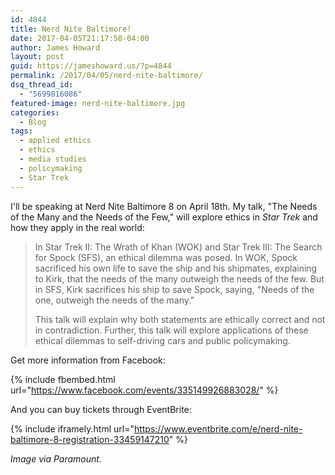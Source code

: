 ```yaml
---
id: 4844
title: Nerd Nite Baltimore!
date: 2017-04-05T21:17:50-04:00
author: James Howard
layout: post
guid: https://jameshoward.us/?p=4844
permalink: /2017/04/05/nerd-nite-baltimore/
dsq_thread_id:
  - "5699816086"
featured-image: nerd-nite-baltimore.jpg
categories:
  - Blog
tags:
  - applied ethics
  - ethics
  - media studies
  - policymaking
  - Star Trek
---
```

I'll be speaking at Nerd Nite Baltimore 8 on April 18th.  My talk,
"The Needs of the Many and the Needs of the Few," will explore
ethics in _Star Trek_ and how they apply in the real world:

> In Star Trek II: The Wrath of Khan (WOK) and Star Trek III: The
Search for Spock (SFS), an ethical dilemma was posed. In WOK, Spock
sacrificed his own life to save the ship and his shipmates, explaining
to Kirk, that the needs of the many outweigh the needs of the few.
But in SFS, Kirk sacrifices his ship to save Spock, saying, "Needs
of the one, outweigh the needs of the many."
>
> This talk will explain why both statements are ethically correct
and not in contradiction. Further, this talk will explore applications
of these ethical dilemmas to self-driving cars and public policymaking.

Get more information from Facebook:

{% include fbembed.html url="https://www.facebook.com/events/335149926883028/" %}

And you can buy tickets through EventBrite:

{% include iframely.html url="https://www.eventbrite.com/e/nerd-nite-baltimore-8-registration-33459147210" %}

_Image via Paramount._
